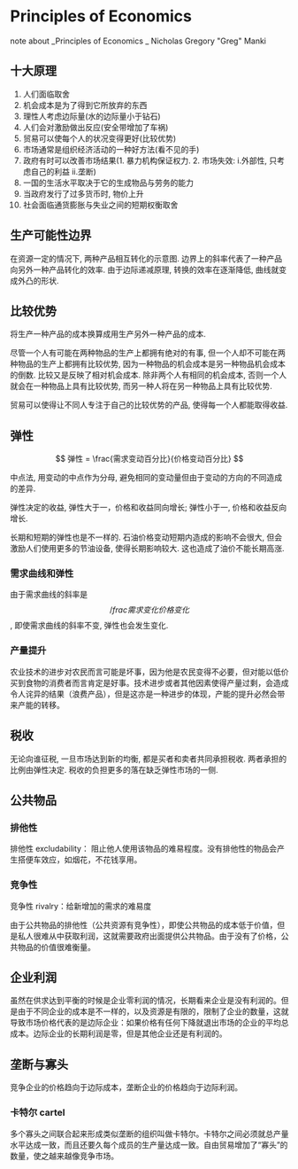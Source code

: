 # Principles of Economics

note about _Principles of Economics _ Nicholas Gregory "Greg" Manki

## 十大原理
1. 人们面临取舍
2. 机会成本是为了得到它所放弃的东西
3. 理性人考虑边际量(水的边际量小于钻石)
4. 人们会对激励做出反应(安全带增加了车祸)
5. 贸易可以使每个人的状况变得更好(比较优势)
6. 市场通常是组织经济活动的一种好方法(看不见的手)
7. 政府有时可以改善市场结果(1. 暴力机构保证权力. 2. 市场失效: i.外部性, 只考虑自己的利益 ii.垄断)
8. 一国的生活水平取决于它的生成物品与劳务的能力
9. 当政府发行了过多货币时, 物价上升
10. 社会面临通货膨胀与失业之间的短期权衡取舍

## 生产可能性边界
在资源一定的情况下, 两种产品相互转化的示意图.
边界上的斜率代表了一种产品向另外一种产品转化的效率. 由于边际递减原理, 转换的效率在逐渐降低, 曲线就变成外凸的形状.

## 比较优势
将生产一种产品的成本换算成用生产另外一种产品的成本.

尽管一个人有可能在两种物品的生产上都拥有绝对的有事, 但一个人却不可能在两种物品的生产上都拥有比较优势, 因为一种物品的机会成本是另一种物品机会成本的倒数. 比较又是反映了相对机会成本. 除非两个人有相同的机会成本, 否则一个人就会在一种物品上具有比较优势, 而另一种人将在另一种物品上具有比较优势.

贸易可以使得让不同人专注于自己的比较优势的产品, 使得每一个人都能取得收益.

## 弹性
$$ 弹性 = \frac{需求变动百分比}{价格变动百分比} $$

中点法, 用变动的中点作为分母, 避免相同的变动量但由于变动的方向的不同造成的差异.

弹性决定的收益, 弹性大于一，价格和收益同向增长; 弹性小于一, 价格和收益反向增长.

长期和短期的弹性也是不一样的. 石油价格变动短期内造成的影响不会很大, 但会激励人们使用更多的节油设备, 使得长期影响较大. 这也造成了油价不能长期高涨.

### 需求曲线和弹性
由于需求曲线的斜率是$$/frac{需求变化}{价格变化}$$, 即使需求曲线的斜率不变, 弹性也会发生变化.

### 产量提升
农业技术的进步对农民而言可能是坏事，因为他是农民变得不必要，但对能以低价买到食物的消费者而言肯定是好事。技术进步或者其他因素使得产量过剩，会造成令人诧异的结果（浪费产品），但是这亦是一种进步的体现，产能的提升必然会带来产能的转移。

## 税收
无论向谁征税, 一旦市场达到新的均衡, 都是买者和卖者共同承担税收. 两者承担的比例由弹性决定. 税收的负担更多的落在缺乏弹性市场的一侧.

## 公共物品
### 排他性
排他性 excludability： 阻止他人使用该物品的难易程度。没有排他性的物品会产生搭便车效应，如烟花，不花钱享用。
### 竞争性
竞争性 rivalry：给新增加的需求的难易度

由于公共物品的排他性（公共资源有竞争性），即使公共物品的成本低于价值，但是私人很难从中获取利润，这就需要政府出面提供公共物品。由于没有了价格，公共物品的价值很难衡量。

## 企业利润
虽然在供求达到平衡的时候是企业零利润的情况，长期看来企业是没有利润的。但是由于不同企业的成本是不一样的，以及资源是有限的，限制了企业的数量，这就导致市场价格代表的是边际企业：如果价格有任何下降就退出市场的企业的平均总成本。边际企业的长期利润是零，但是其他企业还是有利润的。

## 垄断与寡头
竞争企业的价格趋向于边际成本，垄断企业的价格趋向于边际利润。

### 卡特尔 cartel
多个寡头之间联合起来形成类似垄断的组织叫做卡特尔。卡特尔之间必须就总产量水平达成一致，而且还要久每个成员的生产量达成一致。自由贸易增加了“寡头”的数量，使之越来越像竞争市场。


